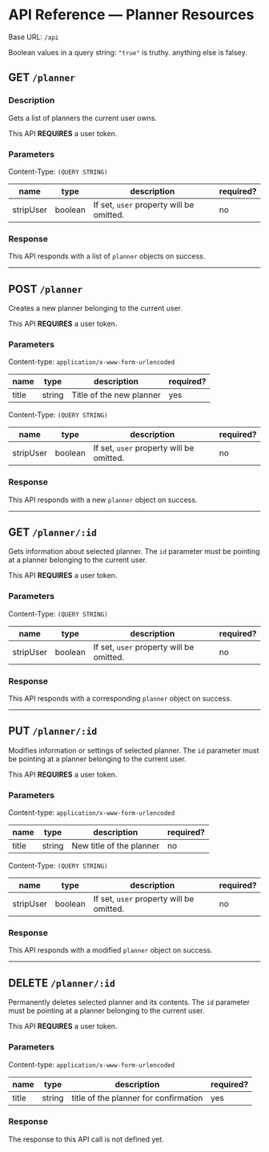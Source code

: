 # API Reference &mdash; Planner Resources

Base URL: `/api`

Boolean values in a query string: `"true"` is truthy. anything else is falsey.

## GET `/planner`

### Description

Gets a list of planners the current user owns.

This API **REQUIRES** a user token.

### Parameters

Content-Type: `(QUERY STRING)`

| name      | type    | description                              | required? |
|-----------|---------|------------------------------------------|-----------|
| stripUser | boolean | If set, `user` property will be omitted. | no        |

### Response

This API responds with a list of `planner` objects on success.

----------------------------------------------------------------------

## POST `/planner`

Creates a new planner belonging to the current user.

This API **REQUIRES** a user token.

### Parameters

Content-type: `application/x-www-form-urlencoded`

| name  | type   | description              | required? |
|-------|--------|--------------------------|-----------|
| title | string | Title of the new planner | yes       |

Content-Type: `(QUERY STRING)`

| name      | type    | description                              | required? |
|-----------|---------|------------------------------------------|-----------|
| stripUser | boolean | If set, `user` property will be omitted. | no        |

### Response

This API responds with a new `planner` object on success.

----------------------------------------------------------------------

## GET `/planner/:id`

Gets information about selected planner. The `id` parameter must be pointing at
a planner belonging to the current user.

This API **REQUIRES** a user token.

### Parameters

Content-Type: `(QUERY STRING)`

| name      | type    | description                              | required? |
|-----------|---------|------------------------------------------|-----------|
| stripUser | boolean | If set, `user` property will be omitted. | no        |

### Response

This API responds with a corresponding `planner` object on success.

----------------------------------------------------------------------

## PUT `/planner/:id`

Modifies information or settings of selected planner. The `id` parameter must be
pointing at a planner belonging to the current user.

This API **REQUIRES** a user token.

### Parameters

Content-type: `application/x-www-form-urlencoded`

| name  | type   | description              | required? |
|-------|--------|--------------------------|-----------|
| title | string | New title of the planner | no        |

Content-Type: `(QUERY STRING)`

| name      | type    | description                              | required? |
|-----------|---------|------------------------------------------|-----------|
| stripUser | boolean | If set, `user` property will be omitted. | no        |

### Response

This API responds with a modified `planner` object on success.

----------------------------------------------------------------------

## DELETE `/planner/:id`

Permanently deletes selected planner and its contents. The `id` parameter must
be pointing at a planner belonging to the current user.

This API **REQUIRES** a user token.

### Parameters

Content-type: `application/x-www-form-urlencoded`

| name  | type   | description                           | required? |
|-------|--------|---------------------------------------|-----------|
| title | string | title of the planner for confirmation | yes       |

### Response

The response to this API call is not defined yet.
